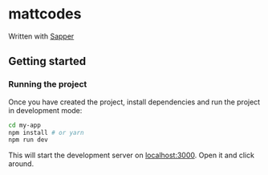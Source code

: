# mattcodes

Written with [Sapper](https://github.com/sveltejs/sapper)


## Getting started
### Running the project

Once you have created the project, install dependencies and run the project in development mode:

```bash
cd my-app
npm install # or yarn
npm run dev
```

This will start the development server on [localhost:3000](http://localhost:3000). Open it and click around.
